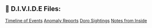 ## 📁 D.I.V.I.D.E Files:


<div>
  <a href="timeline.md">Timeline of Events</a>
  <a href="anomaly_reports.md">Anomaly Reports</a>
  <a href="doro_sightings.md">Doro Sightings</a>
  <a href="notes_from_inside.md">Notes from Inside</a>
</div>
